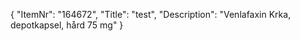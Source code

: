 {
  "ItemNr": "164672",
  "Title": "test",
  "Description": "Venlafaxin Krka, depotkapsel, hård 75 mg"
}